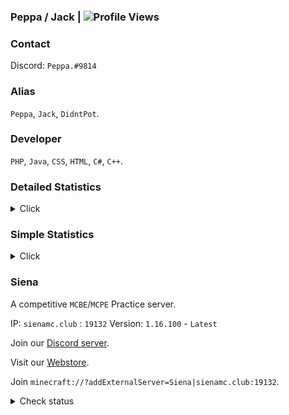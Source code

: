 ### Peppa / Jack | ![Profile Views](https://komarev.com/ghpvc/?username=DidntPot&style=flat-square&color=red) <br>

### Contact
 Discord: `Peppa.#9814`

### Alias
 `Peppa`, `Jack`, `DidntPot`.
 
### Developer
 `PHP`, `Java`, `CSS`, `HTML`, `C#`, `C++`.

### Detailed Statistics
<details>
  <summary>Click</summary>
  <img align="Bottom" src="https://metrics.lecoq.io/didntpot?template=classic&followup=1&isocalendar=1&languages=1&isocalendar.duration=half-year&config.timezone=America%2FNew_York" />
</details>

### Simple Statistics
<details>
  <summary>Click</summary>
   <img align="Left" alt="DidntPot's Github Stats" src="https://github-readme-stats.vercel.app/api?username=didntpot&show_icons=true&hide_border=true&theme=dark" />
   <img style="float: right;" alt="Most Used Languages" src="https://github-readme-stats.vercel.app/api/top-langs/?username=didntpot&layout=compact&hide_border=true&theme=dark"/>
</details>

### Siena
A competitive `MCBE`/`MCPE` Practice server.

IP: `sienamc.club` : `19132`
Version: `1.16.100` - `Latest`

Join our [Discord server](https://discord.gg/39UUkkS7Kz).

Visit our [Webstore](https://sienamc.tebex.io).

Join `minecraft://?addExternalServer=Siena|sienamc.club:19132`.

<details>
  <summary>Check status</summary>
  <img align="Bottom" img src="https://minecraftpocket-servers.com/server/109941/banners/regular-banner-4.png" border="0" />
</details>

